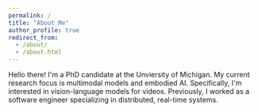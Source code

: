 ```yaml
---
permalink: /
title: "About Me"
author_profile: true
redirect_from:
  - /about/
  - /about.html
---
```


Hello there! I'm a PhD candidate at the Unviersity of Michigan. My current research focus is multimodal models and embodied AI. Specifically, I'm interested in vision-language models for videos. Previously, I worked as a software engineer specializing in distributed, real-time systems.
